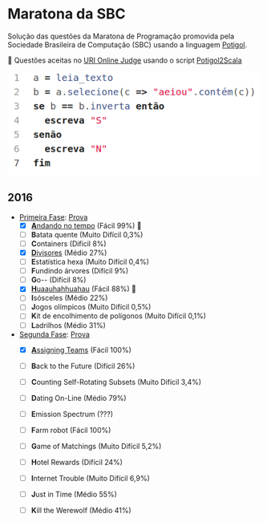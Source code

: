 # Maratona da SBC

Solução das questões da Maratona de Programação promovida pela Sociedade Brasileira de Computação (SBC)
usando a linguagem [Potigol](http://potigol.github.io).

:balloon: Questões aceitas no [URI Online Judge](https://www.urionlinejudge.com.br) usando o script [Potigol2Scala](https://potigol.github.io/potigol2scala/)

![Questão 1](2016h.png)

## 2016
 - [Primeira Fase](http://maratona.ime.usp.br/vagas16.html): [Prova](http://maratona.ime.usp.br/prim-fase16/maratona.pdf)
   - [X] [**A**ndando no tempo](2016/fase1/A.poti) (Fácil 99%) :balloon:
   - [ ] **B**atata quente (Muito Difícil 0,3%)
   - [ ] **C**ontainers (Difícil 8%)
   - [X] [**D**ivisores](2016/fase1/D.poti) (Médio 27%)
   - [ ] **E**statística hexa (Muito Difícil 0,4%)
   - [ ] **F**undindo árvores (Difícil 9%)
   - [ ] **G**o-- (Difícil 8%)
   - [X] [**H**uaauhahhuahau](2016/fase1/H.poti) (Fácil 88%) :balloon:
   - [ ] **I**sósceles (Médio 22%)
   - [ ] **J**ogos olímpicos (Muito Difícil 0,5%)
   - [ ] **K**it de encolhimento de polígonos (Muito Difícil 0,1%)
   - [ ] **L**adrilhos (Médio 31%)

 - [Segunda Fase](http://maratona.ime.usp.br/vagas16.html): [Prova](http://maratona.ime.usp.br/prim-fase16/maratona.pdf)
   - [X] [**A**ssigning Teams](2016/fase2/A.poti) (Fácil 100%)
   - [ ] **B**ack to the Future (Difícil 26%)
   - [ ] **C**ounting Self-Rotating Subsets (Muito Difícil 3,4%)
   - [ ] **D**ating On-Line (Médio 79%)
   - [ ] **E**mission Spectrum (???)
   - [ ] **F**arm robot (Fácil 100%)
   - [ ] **G**ame of Matchings (Muito Difícil 5,2%)
   - [ ] **H**otel Rewards (Difícil 24%)
   - [ ] **I**nternet Trouble (Muito Difícil 6,9%)
   - [ ] **J**ust in Time (Médio 55%)
   - [ ] **K**ill the Werewolf (Médio 41%)

